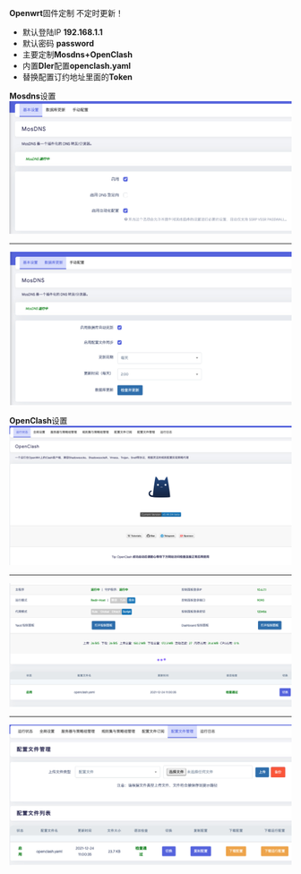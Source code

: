 **Openwrt**固件定制 不定时更新！
- 默认登陆IP **192.168.1.1** 
- 默认密码 **password**  
- 主要定制**Mosdns+OpenClash** 
- 内置**Dler**配置**openclash.yaml**
- 替换配置订约地址里面的**Token**

[mosdns01]:/.jpg/mosdns01.jpg "mosdns01"
[mosdns02]:/.jpg/mosdns02.jpg "mosdns02"
[openclash01]:/.jpg/openclash01.jpg "openclash01"
[openclash02]:/.jpg/openclash02.jpg "openclash02"
[openclash03]:/.jpg/openclash03.jpg "openclash03"



**Mosdns**设置
![mosdns][mosdns02]	
***
![mosdns][mosdns01]	

**OpenClash**设置
![openclash][openclash01]	
***
![openclash][openclash02]	
***
![openclash][openclash03]	
